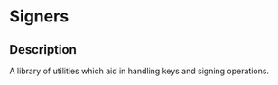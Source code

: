 # Signers

## Description
A library of utilities which aid in handling keys and signing operations.
